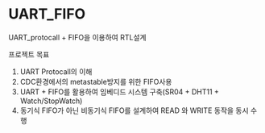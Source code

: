 # UART_FIFO
UART_protocall + FIFO을 이용하여 RTL설계

프로젝트 목표
1. UART Protocall의 이해
2. CDC환경에서의 metastable방지를 위한 FIFO사용
3. UART + FIFO를 활용하여 임베디드 시스템 구축(SR04 + DHT11 + Watch/StopWatch)
4. 동기식 FIFO가 아닌 비동기식 FIFO를 설계하여 READ 와 WRITE 동작을 동시 수행
